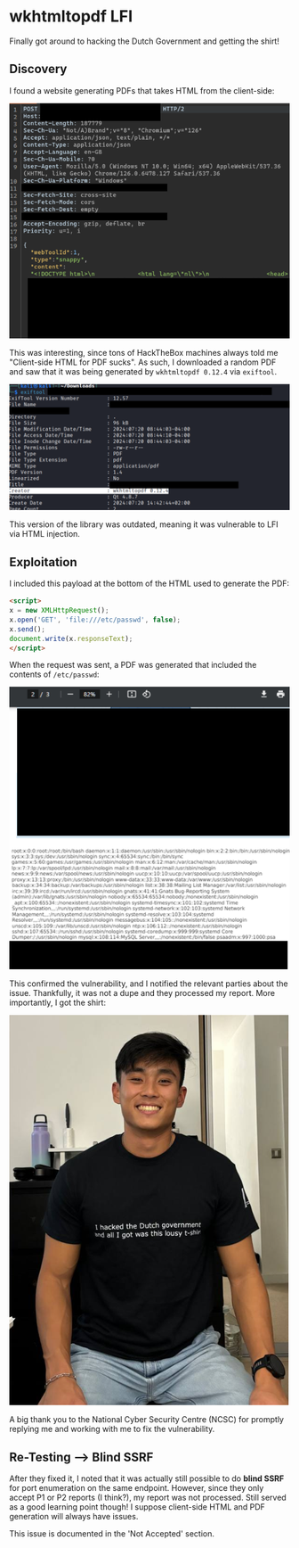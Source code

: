 # wkhtmltopdf LFI

Finally got around to hacking the Dutch Government and getting the shirt!

## Discovery

I found a website generating PDFs that takes HTML from the client-side:

![](../../../.gitbook/assets/dutch-government-lfi-image.png)

This was interesting, since tons of HackTheBox machines always told me "Client-side HTML for PDF sucks". As such, I downloaded a random PDF and saw that it was being generated by `wkhtmltopdf 0.12.4` via `exiftool`.

![](../../../.gitbook/assets/dutch-government-lfi-image-1.png)

This version of the library was outdated, meaning it was vulnerable to LFI via HTML injection.

## Exploitation

I included this payload at the bottom of the HTML used to generate the PDF:

```html
<script>
x = new XMLHttpRequest();
x.open('GET', 'file:///etc/passwd', false);
x.send();
document.write(x.responseText);
</script>
```

When the request was sent, a PDF was generated that included the contents of `/etc/passwd`:

![](../../../.gitbook/assets/dutch-government-lfi-image-2.png)

This confirmed the vulnerability, and I notified the relevant parties about the issue. Thankfully, it was not a dupe and they processed my report. More importantly, I got the shirt:

![](../../../.gitbook/assets/dutch-government-image-1.png)

A big thank you to the National Cyber Security Centre (NCSC) for promptly replying me and working with me to fix the vulnerability.

## Re-Testing --> Blind SSRF

After they fixed it, I noted that it was actually still possible to do **blind SSRF** for port enumeration on the same endpoint. However, since they only accept P1 or P2 reports (I think?), my report was not processed. Still served as a good learning point though! I suppose client-side HTML and PDF generation will always have issues.

This issue is documented in the 'Not Accepted' section.
